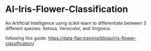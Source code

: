 # AI-Iris-Flower-Classification
An Artificial Intelligence using scikit-learn to differentiate between 3 different species: Setosa, Versicolor, and Virginica.

following this guide:
https://data-flair.training/blogs/iris-flower-classification/
